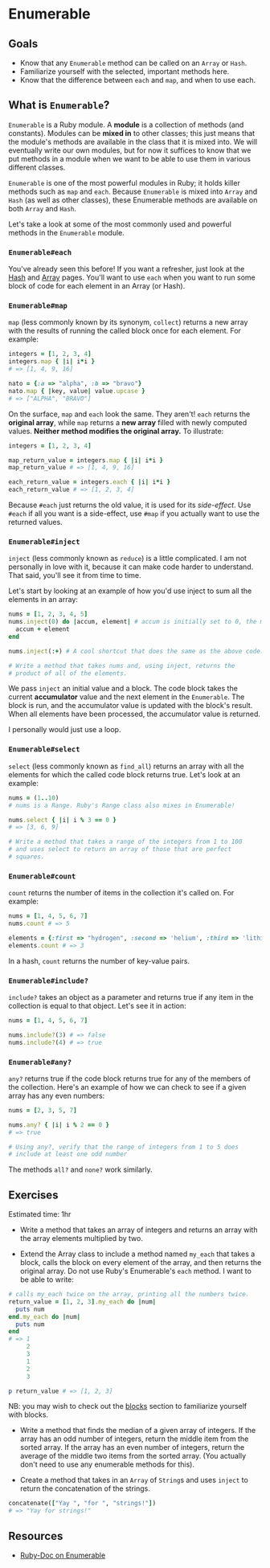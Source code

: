 # Enumerable

## Goals

* Know that any `Enumerable` method can be called on an `Array` or
  `Hash`.
* Familiarize yourself with the selected, important methods here.
* Know that the difference between `each` and `map`, and when to use
  each.

## What is `Enumerable`?

`Enumerable` is a Ruby module. A **module** is a collection of methods
(and constants). Modules can be **mixed in** to other classes; this
just means that the module's methods are available in the class that
it is mixed into. We will eventually write our own modules, but for
now it suffices to know that we put methods in a module when we want
to be able to use them in various different classes.

`Enumerable` is one of the most powerful modules in Ruby; it holds
killer methods such as `map` and `each`. Because `Enumerable` is mixed
into `Array` and `Hash` (as well as other classes), these Enumerable
methods are available on both `Array` and `Hash`.

Let's take a look at some of the most commonly used and powerful
methods in the `Enumerable` module.

### `Enumerable#each`

You've already seen this before! If you want a refresher, just look at
the [Hash](https://github.com/appacademy/appacademy-prep/blob/master/w1/w1d3/readings/hash.md) and [Array](array.md) pages. You'll want to use
`each` when you want to run some block of code for each element in an
Array (or Hash).

### `Enumerable#map`

`map` (less commonly known by its synonym, `collect`) returns a new
array with the results of running the called block once for each
element. For example:

```ruby
integers = [1, 2, 3, 4]
integers.map { |i| i*i }
# => [1, 4, 9, 16]

nato = {:a => "alpha", :b => "bravo"}
nato.map { |key, value| value.upcase }
# => ["ALPHA", "BRAVO"]
```

On the surface, `map` and `each` look the same. They aren't! `each`
returns the **original array**, while `map` returns a **new array**
filled with newly computed values. **Neither method modifies the
original array.** To illustrate:

```ruby
integers = [1, 2, 3, 4]

map_return_value = integers.map { |i| i*i }
map_return_value # => [1, 4, 9, 16]

each_return_value = integers.each { |i| i*i }
each_return_value # => [1, 2, 3, 4]
```

Because `#each` just returns the old value, it is used for its
*side-effect*. Use `#each` if all you want is a side-effect, use
`#map` if you actually want to use the returned values.

### `Enumerable#inject`

`inject` (less commonly known as `reduce`) is a little complicated. I
am not personally in love with it, because it can make code harder to
understand. That said, you'll see it from time to time.

Let's start by looking at an example of how you'd use inject to sum
all the elements in an array:

```ruby
nums = [1, 2, 3, 4, 5]
nums.inject(0) do |accum, element| # accum is initially set to 0, the method argument
  accum + element
end

nums.inject(:+) # A cool shortcut that does the same as the above code. 

# Write a method that takes nums and, using inject, returns the
# product of all of the elements.
```

We pass `inject` an initial value and a block. The code block takes
the current **accumulator** value and the next element in the
`Enumerable`. The block is run, and the accumulator value is updated
with the block's result. When all elements have been processed, the
accumulator value is returned.

I personally would just use a loop.

### `Enumerable#select`

`select` (less commonly known as `find_all`) returns an array with all
the elements for which the called code block returns true. Let's look
at an example:

```ruby
nums = (1..10)
# nums is a Range. Ruby's Range class also mixes in Enumerable!

nums.select { |i| i % 3 == 0 }
# => [3, 6, 9]

# Write a method that takes a range of the integers from 1 to 100
# and uses select to return an array of those that are perfect
# squares.
```

### `Enumerable#count`

`count` returns the number of items in the collection it's called on.
For example:

```ruby
nums = [1, 4, 5, 6, 7]
nums.count # => 5

elements = {:first => "hydrogen", :second => 'helium', :third => 'lithium'}
elements.count # => 3
```

In a hash, `count` returns the number of key-value pairs.

### `Enumerable#include?`

`include?` takes an object as a parameter and returns true if any item
in the collection is equal to that object. Let's see it in action:

```ruby
nums = [1, 4, 5, 6, 7]

nums.include?(3) # => false
nums.include?(4) # => true
```

### `Enumerable#any?`

`any?` returns true if the code block returns true for any of the
members of the collection. Here's an example of how we can check to
see if a given array has any even numbers:

```ruby
nums = [2, 3, 5, 7]

nums.any? { |i| i % 2 == 0 }
# => true

# Using any?, verify that the range of integers from 1 to 5 does
# include at least one odd number
```

The methods `all?` and `none?` work similarly.

## Exercises

Estimated time: 1hr

* Write a method that takes an array of integers and returns an array
  with the array elements multiplied by two.

* Extend the Array class to include a method named `my_each` that
  takes a block, calls the block on every element of the array, and
  then returns the original array. Do not use Ruby's Enumerable's
  `each` method. I want to be able to write:

```ruby
# calls my_each twice on the array, printing all the numbers twice.
return_value = [1, 2, 3].my_each do |num|
  puts num
end.my_each do |num|
  puts num
end
# => 1
     2
     3
     1
     2
     3

p return_value # => [1, 2, 3]
```

NB: you may wish to check out the [blocks](../../w1d4/blocks.md)
section to familiarize yourself with blocks.

* Write a method that finds the median of a given array of
  integers. If the array has an odd number of integers, return the
  middle item from the sorted array. If the array has an even number
  of integers, return the average of the middle two items from the
  sorted array. (You actually don't need to use any enumerable methods
  for this).

* Create a method that takes in an `Array` of `String`s and uses
  `inject` to return the concatenation of the strings.

```ruby
concatenate(["Yay ", "for ", "strings!"])
# => "Yay for strings!"
```

## Resources
* [Ruby-Doc on Enumerable](http://ruby-doc.org/core-2.1.2/Enumerable.html)
